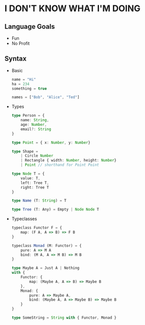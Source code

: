# I DON'T KNOW WHAT I'M DOING

## Language Goals

- Fun
- No Profit

## Syntax

- Basic

    ```typescript
    name = "Hi"
    ha = 234
    something = true

    names = ["Bob", "Alice", "Ted"]
    ```

- Types

    ```typescript
    type Person = {
        name: String,
        age: Number,
        email?: String
    }

    type Point = { x: Number, y: Number}

    type Shape = 
        | Circle Number
        | Rectangle { width: Number, height: Number}
        | Point // shorthand for Point Point

    type Node T = {
        value: T,
        left: Tree T,
        right: Tree T
    }

    type Name (T: String) = T

    type Tree (T: Any) = Empty | Node Node T
    ```

- Typeclasses

    ```typescript
    typeclass Functor F = {
        map: (F A, A => B) => F B
    }

    typeclass Monad (M: Functor) = {
        pure: A => M A
        bind: (M A, A => M B) => M B
    }

    type Maybe A = Just A | Nothing
    with {
        Functor: {
            map: (Maybe A, A => B) => Maybe B
        },
        Monad: {
            pure: A => Maybe A,
            bind: (Maybe A, A => Maybe B) => Maybe B
        }
    }

    type SomeString = String with { Functor, Monad }
    ```
